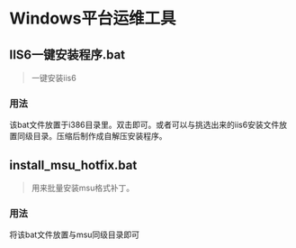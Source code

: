 Windows平台运维工具
===

## IIS6一键安装程序.bat

>一键安装iis6

### 用法

该bat文件放置于i386目录里。双击即可。或者可以与挑选出来的iis6安装文件放置同级目录。压缩后制作成自解压安装程序。

## install_msu_hotfix.bat

>用来批量安装msu格式补丁。

### 用法

将该bat文件放置与msu同级目录即可
